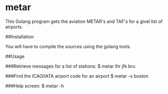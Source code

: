 # metar

This Golang program gets the aviation METAR's and TAF's for a givel list of airports.

##Installation

You will have to compile the sources using the golang tools.

##Usage

###Retrieve messages for a list of stations:
$ metar lhr jfk bru


###Find the ICAO/IATA airport code for an airport
$ metar -s boston

###Help screen:
$ metar -h
